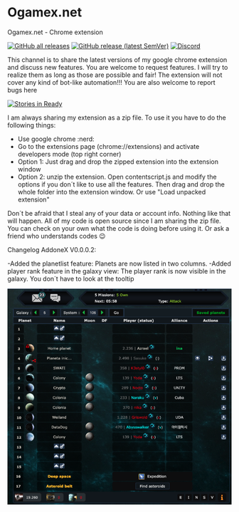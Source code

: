 # Ogamex.net
Ogamex.net - Chrome extension

[![GitHub all releases](https://img.shields.io/github/downloads/Blackhatfrance/ogameX-ChromeExtension/total)](https://github.com/Blackhatfrance/ogameX-ChromeExtension/releases)
[![GitHub release (latest SemVer)](https://img.shields.io/github/v/release/Blackhatfrance/ogameX-ChromeExtension)](https://github.com/Blackhatfrance/ogameX-ChromeExtension/releases/latest)
[![Discord](https://img.shields.io/discord/859559253575991306)](https://discord.gg/ygxpbYfh5x)


This channel is to share the latest versions of my google chrome extension and discuss new features. You are welcome to request features. I will try to realize them as long as those are possible and fair! The extension will not cover any kind of bot-like automation!!!
You are also welcome to report bugs here

[![Stories in Ready](https://discordapp.com/api/guilds/859559253575991306/widget.png?style=banner2)](https://discord.gg/ygxpbYfh5x)


I am always sharing my extension as a zip file. To use it you have to do the following things:

- Use google chrome :nerd: 
- Go to the extensions page (chrome://extensions) and activate developers mode (top right corner)
- Option 1: Just drag and drop the zipped extension into the extension window
- Option 2: unzip the extension. Open contentscript.js and modify the options if you don´t like to use all the features. Then drag and drop the whole folder into the extension window. Or use "Load unpacked extension"

Don´t be afraid that I steal any of your data or account info. Nothing like that will happen. All of my code is open source since I am sharing the zip file. You can check on your own what the code is doing before using it. Or ask a friend who understands codes :wink:


Changelog AddoneX V0.0.0.2:

-Added the planetlist feature: Planets are now listed in two columns.
-Added player rank feature in the galaxy view: The player rank is now visible in the galaxy. You don´t have to look at the tooltip


![alt text](https://github.com/Blackhatfrance/ogameX-ChromeExtension/blob/main/extension.png?raw=true)


